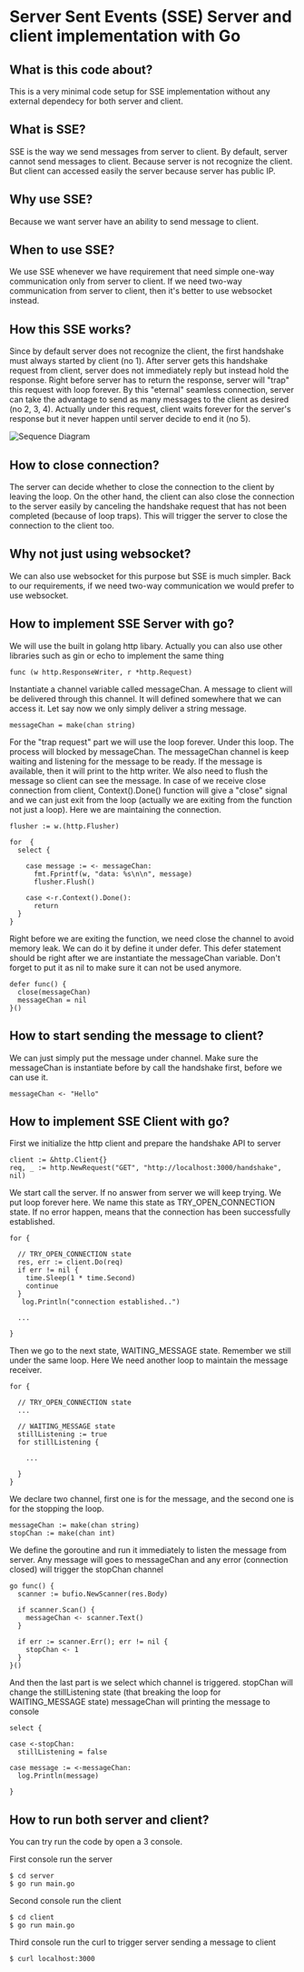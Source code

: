 # Server Sent Events (SSE) Server and client implementation with Go

## What is this code about?
This is a very minimal code setup for SSE implementation without any external dependecy for both server and client.

## What is SSE?
SSE is the way we send messages from server to client.
By default, server cannot send messages to client. Because server is not recognize the client. But client can accessed easily the server because server has public IP.

## Why use SSE?
Because we want server have an ability to send message to client. 

## When to use SSE?
We use SSE whenever we have requirement that need simple one-way communication only from server to client. If we need two-way communication from server to client, then it's better to use websocket instead.

## How this SSE works?
Since by default server does not recognize the client, the first handshake must always started by client (no 1). After server gets this handshake request from client, server does not immediately reply but instead hold the response. Right before server has to return the response, server will "trap" this request with loop forever. By this "eternal" seamless connection, server can take the advantage to send as many messages to the client as desired (no 2, 3, 4). Actually under this request, client waits forever for the server's response but it never happen until server decide to end it (no 5).

![Sequence Diagram](http://www.plantuml.com/plantuml/proxy?cache=no&src=https://raw.githubusercontent.com/mirzaakhena/sse/master/sse_flow.pu)

## How to close connection?
The server can decide whether to close the connection to the client by leaving the loop. On the other hand, the client can also close the connection to the server easily by canceling the handshake request that has not been completed (because of loop traps). This will trigger the server to close the connection to the client too.

## Why not just using websocket?
We can also use websocket for this purpose but SSE is much simpler. Back to our requirements, if we need two-way communication we would prefer to use websocket.

## How to implement SSE Server with go?
We will use the built in golang http libary. Actually you can also use other libraries such as gin or echo to implement the same thing
```
func (w http.ResponseWriter, r *http.Request)
```

Instantiate a channel variable called messageChan. A message to client will be delivered through this channel. It will defined somewhere that we can access it. Let say now we only simply deliver a string message.
```
messageChan = make(chan string)
```

For the "trap request" part we will use the loop forever. Under this loop. The process will blocked by messageChan. The messageChan channel is keep waiting and listening for the message to be ready. If the message is available, then it will print to the http writer. We also need to flush the message so client can see the message. In case of we receive close connection from client, Context().Done() function will give a "close" signal and we can just exit from the loop (actually we are exiting from the function not just a loop). Here we are maintaining the connection.

```
flusher := w.(http.Flusher)

for  {
  select {

    case message := <- messageChan:
      fmt.Fprintf(w, "data: %s\n\n", message)
      flusher.Flush()

    case <-r.Context().Done():
      return
  }
}
```

Right before we are exiting the function, we need close the channel to avoid memory leak. We can do it by define it under defer. This defer statement should be right after we are instantiate the messageChan variable. Don't forget to put it as nil to make sure it can not be used anymore.
```
defer func() {
  close(messageChan)
  messageChan = nil
}()
```

## How to start sending the message to client?
We can just simply put the message under channel. Make sure the messageChan is instantiate before by call the handshake first, before we can use it.
```
messageChan <- "Hello"
```


## How to implement SSE Client with go?
First we initialize the http client and prepare the handshake API to server
```
client := &http.Client{}
req, _ := http.NewRequest("GET", "http://localhost:3000/handshake", nil)
```

We start call the server. If no answer from server we will keep trying. We put loop forever here.
We name this state as TRY_OPEN_CONNECTION state.
If no error happen, means that the connection has been successfully established. 
```
for {

  // TRY_OPEN_CONNECTION state
  res, err := client.Do(req)
  if err != nil {
    time.Sleep(1 * time.Second)
    continue
  }
   log.Println("connection established..")

  ...

}
```

Then we go to the next state, WAITING_MESSAGE state. Remember we still under the same loop.
Here We need another loop to maintain the message receiver.
```
for {

  // TRY_OPEN_CONNECTION state
  ...

  // WAITING_MESSAGE state
  stillListening := true
  for stillListening {
    
    ...

  }
}
```

We declare two channel, first one is for the message, and the second one is for the stopping the loop.

```
messageChan := make(chan string)
stopChan := make(chan int)   
```

We define the goroutine and run it immediately to listen the message from server.
Any message will goes to messageChan and any error (connection closed) will trigger the stopChan channel
```
go func() {
  scanner := bufio.NewScanner(res.Body)

  if scanner.Scan() {
    messageChan <- scanner.Text()
  }

  if err := scanner.Err(); err != nil {
    stopChan <- 1
  }
}()
```

And then the last part is we select which channel is triggered.
stopChan will change the stillListening state (that breaking the loop for WAITING_MESSAGE state)
messageChan will printing the message to console

```
select {

case <-stopChan:
  stillListening = false

case message := <-messageChan:
  log.Println(message)

}
```



## How to run both server and client?
You can try run the code by open a 3 console. 

First console run the server
```
$ cd server
$ go run main.go
```

Second console run the client
```
$ cd client
$ go run main.go
```

Third console run the curl to trigger server sending a message to client
```
$ curl localhost:3000
```

